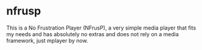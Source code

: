 nfrusp
======

This is a No Frustration Player (NFrusP), a very simple media player that fits my needs and has absolutely no extras and does not rely on a media framework, just mplayer by now.
